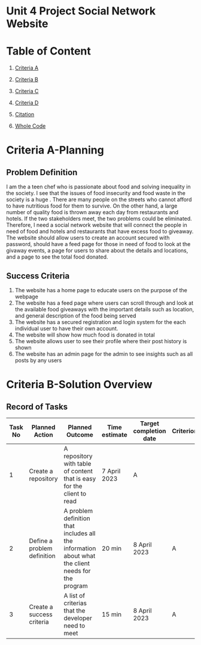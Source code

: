 # Unit 4 Project Social Network Website

# Table of Content
1. [Criteria A](#criteria-a-planning)

2. [Criteria B](#criteria-b-solution-overview)

3. [Criteria C](#criteria-c-development)

4. [Criteria D](#criteria-d-functionality)

5. [Citation](#citation)

6. [Whole Code](#whole-code)

# Criteria A-Planning

## Problem Definition
I am the a teen chef who is passionate about food and solving inequality in the society. I see that the issues of food insecurity and food waste in the society is a huge . There are many people on the streets who cannot afford to have nutritious food for them to survive. On the other hand, a large number of quality food is thrown away each day from restaurants and hotels. If the two stakeholders meet, the two problems could be eliminated. Therefore, I need a social network website that will connect the people in need of food and hotels and restaurants that have excess food to giveaway. The website should allow users to create an account secured with password, should have a feed page for those in need of food to look at the givaway events, a page for users to share about the details and locations, and a page to see the total food donated. 

## Success Criteria
1. The website has a home page to educate users on the purpose of the webpage
2. The website has a feed page where users can scroll through and look at the available food giveaways with the important details such as location, and general description of the food being served
3. The website has a secured registration and login system for the each individual user to have their own account. 
4. The website will show how much food is donated in total
5. The website allows user to see their profile where their post history is shown
6. The website has an admin page for the admin to see insights such as all posts by any users

# Criteria B-Solution Overview
## Record of Tasks
| Task No | Planned Action| Planned Outcome| Time estimate | Target completion date | Criterion |
|-|--------|--------|---|---|---|
|1|Create a repository| A repository with table of content that is easy for the client to read|7 April 2023|A|
|2|Define a problem definition|A problem definition that includes all the information about what the client needs for the program|20 min| 8 April 2023|A|
|3|Create a success criteria|A list of criterias that the developer need to meet|15 min|8 April 2023| A|

